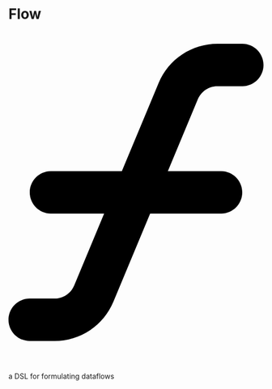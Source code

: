 # Flow <svg xmlns="http://www.w3.org/2000/svg" viewBox="0 0 384 512"><!--! Font Awesome Pro 6.3.0 by @fontawesome - https://fontawesome.com License - https://fontawesome.com/license (Commercial License) Copyright 2023 Fonticons, Inc. --><path d="M314.7 32c-38.8 0-73.7 23.3-88.6 59.1L170.7 224H64c-17.7 0-32 14.3-32 32s14.3 32 32 32h80L98.9 396.3c-5 11.9-16.6 19.7-29.5 19.7H32c-17.7 0-32 14.3-32 32s14.3 32 32 32H69.3c38.8 0 73.7-23.3 88.6-59.1L213.3 288H320c17.7 0 32-14.3 32-32s-14.3-32-32-32H240l45.1-108.3c5-11.9 16.6-19.7 29.5-19.7H352c17.7 0 32-14.3 32-32s-14.3-32-32-32H314.7z"/></svg>
a DSL for formulating dataflows

